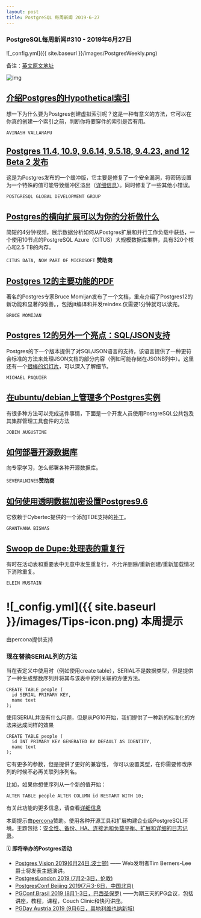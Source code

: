 ```yaml
---
layout: post
title: PostgreSQL 每周新闻 2019-6-27
---
```


### PostgreSQL每周新闻#310 - 2019年6月27日
![_config.yml]({{ site.baseurl }}/images/PostgresWeekly.png)

备注：[英文原文地址](https://postgresweekly.com/issues/311)

![img](https://res.cloudinary.com/cpress/image/upload/w_1280,e_sharpen:60/ssanjh8nvme1bq9vcfog.jpg)  

## [介绍Postgres的Hypothetical索引](https://www.percona.com/blog/2019/06/21/hypothetical-indexes-in-postgresql/)
想一下为什么要为Postgres创建虚拟索引呢？这是一种有意义的方法，它可以在你真的创建一个索引之前，判断你将要穿件的索引是否有用。

`AVINASH VALLARAPU`

## [Postgres 11.4, 10.9, 9.6.14, 9.5.18, 9.4.23, and 12 Beta 2 发布](https://www.postgresql.org/about/news/1949/)
这是为Postgres发布的一个缓冲版，它主要是修复了一个安全漏洞，将密码设置为一个特殊的值可能导致缓冲区溢出（[详细信息](https://info.crunchydata.com/blog/explaining-cve-2019-10164-with-postgresql-security-best-practices)）。同时修复了一些其他小错误。

`POSTGRESQL GLOBAL DEVELOPMENT GROUP`

## [Postgres的横向扩展可以为你的分析做什么](https://www.youtube.com/watch?v=-cbT64D9KFk)
简短的4分钟视频，展示数据分析如何从Postgres扩展和并行工作负载中获益，一个使用10节点的PostgreSQL Azure（CITUS）大规模数据库集群，具有320个核心和2.5 TB的内存。

`CITUS DATA, NOW PART OF MICROSOFT` **赞助商**

## [Postgres 12的主要功能的PDF](https://momjian.us/main/writings/pgsql/features.pdf)
著名的Postgres专家Bruce Momijan发布了一个文档，重点介绍了Postgres12的新功能和显著的改善。，包括jit编译和并发reindex.仅需要1分钟就可以读完。

`BRUCE MOMIJAN`

## [Postgres 12的另外一个亮点：SQL/JSON支持](https://paquier.xyz/postgresql-2/postgres-12-jsonpath/)
Postgres的下一个版本提供了对SQL/JSON语言的支持，该语言提供了一种更符合标准的方法来处理JSON文档的部分内容（例如可能存储在JSONB列中）。这里还有一个[很棒的幻灯片](http://www.sai.msu.su/~megera/postgres/talks/jsonpath-pgday.it-2019.pdf)，可以深入了解细节。

`MICHAEL PAQUIER`

## [在ubuntu/debian上管理多个Postgres实例](https://www.percona.com/blog/2019/06/24/managing-multiple-postgresql-instances-on-ubuntu-debian/)
有很多种方法可以完成这件事情，下面是一个开发人员使用PostgreSQL公共包及其集群管理工具套件的方法

`JOBIN AUGUSTINE`

## [如何部署开源数据库](https://severalnines.com/resources/whitepapers/how-deploy-open-source-databases?utm_campaign=MariaDB_Campaign_JUN19&utm_content=pg_weekly&utm_medium=Paid_Search&utm_source=banner)
向专家学习，怎么部署各种开源数据库。

`SEVERALNINES`**赞助商**

## [如何使用透明数据加密设置Postgres9.6](https://www.cybertec-postgresql.com/en/products/postgresql-instance-level-encryption/)
它依赖于Cybertec提供的一个添加TDE支持的[补丁](https://www.cybertec-postgresql.com/en/install-postgresql-9-6-with-transparent-data-encryption/)。

`GRANTHANA BISWAS` 

## [Swoop de Dupe:处理表的重复行](https://github.com/zikani03/pg_reloaded)

有时在活动表和重要表中无意中发生重复行，不允许删除/重新创建/重新加载情况下消除重复。

`ELEIN MUSTAIN`

# ![_config.yml]({{ site.baseurl }}/images/Tips-icon.png)   本周提示
由percona提供支持

### 现在替换SERIAL列的方法
当在表定义中使用时（例如使用create table），SERIAL不是数据类型，但是提供了一种生成整数序列并将其与该表中的列关联的方便方法。  

```
CREATE TABLE people (
  id SERIAL PRIMARY KEY,
  name text
);
```
使用SERIAL并没有什么问题，但是从PG10开始，我们提供了一种新的标准化的方法来达成同样的效果  
```
CREATE TABLE people (
  id INT PRIMARY KEY GENERATED BY DEFAULT AS IDENTITY,
  name text
);
```
它有更多的参数，但是提供了更好的兼容性，  你可以设置类型，在你需要修改序列的时候不必再关联列序列名。

比如，如果你想使序列从一个新的值开始：

```
ALTER TABLE people ALTER COLUMN id RESTART WITH 10;
```
有关此功能的更多信息，请查看[详细信息](https://www.2ndquadrant.com/en/blog/postgresql-10-identity-columns/)

本周提示由[percona](https://www.percona.com/blog/2018/10/02/scaling-postgresql-using-connection-poolers-and-load-balancers-for-an-enterprise-grade-environment/)赞助。使用各种开源工具和扩展构建企业级PostgreSQL环境。主题包括：[安全性、备份、HA、连接池和负载平衡、扩展和详细的日志记录](https://www.percona.com)。

🗓  **即将举办的Postgres活动**  

- [Postgres Vision 2019(6月24日,波士顿)](https://postgresvision.com/) —— Web发明者Tim Berners-Lee爵士将发表主题演讲。
- [PostgresLondon 2019 (7月2-3日，伦敦)](https://postgreslondon.org/)
- [PostgresConf Beijing 2019(7月3-6日，中国北京)](https://postgresconf.org/conferences/Beijing)
- [PGConf.Brasil 2019 (8月1-3日，巴西圣保罗)](https://www.pgconf.com.br/2019/en/) ——为期三天的PG会议，包括讲座，教程，课程，Couch Clinic和快闪讲座。
- [PGDay Austria 2019 (9月6日，奥地利维也纳新城)](https://pgday.at/en/)







